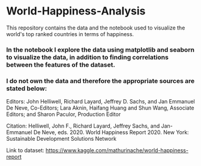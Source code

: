# World-Happiness-Analysis
This repository contains the data and the notebook used to visualize the world's top ranked countries in terms of happiness.

### In the notebook I explore the data using matplotlib and seaborn to visualize the data, in addition to finding correlations between the features of the dataset. 

### I do not own the data and therefore the appropriate sources are stated below: 

Editors: John Helliwell, Richard Layard, Jeffrey D. Sachs, and Jan Emmanuel De Neve, Co-Editors; Lara Aknin, Haifang Huang and Shun Wang, Associate Editors; and Sharon Paculor, Production Editor

Citation:
Helliwell, John F., Richard Layard, Jeffrey Sachs, and Jan-Emmanuel De Neve, eds. 2020. World Happiness Report 2020. New York: Sustainable Development Solutions Network

Link to dataset: 
https://www.kaggle.com/mathurinache/world-happiness-report
